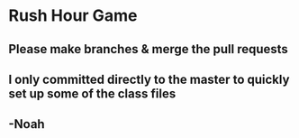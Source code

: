 # Rush Hour Game

## Please make branches & merge the pull requests  
## I only committed directly to the master to quickly set up some of the class files
## -Noah
